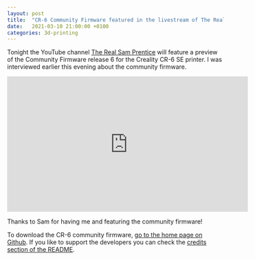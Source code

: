 ```yaml
---
layout: post
title:  "CR-6 Community Firmware featured in the livestream of The Real Sam Prentice"
date:   2021-03-10 21:00:00 +0100
categories: 3d-printing
---
```


Tonight the YouTube channel [The Real Sam Prentice](https://www.youtube.com/channel/UChFNvcsYthE8ql-4niRTS-A) will feature a preview of the Community Firmware release 6 for the Creality CR-6 SE printer. I was interviewed earlier this evening about the community firmware.

<iframe width="560" height="315" src="https://www.youtube-nocookie.com/embed/ynhykjU2v0o" frameborder="0" allow="accelerometer; autoplay; clipboard-write; encrypted-media; gyroscope; picture-in-picture" allowfullscreen></iframe>

Thanks to Sam for having me and featuring the community firmware!

To download the CR-6 community firmware, [go to the home page on Github](https://github.com/CR6Community/Marlin/#readme). If you like to support the developers you can check the [credits section of the README](https://github.com/CR6Community/Marlin/#credits).

